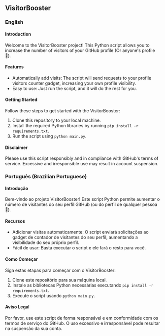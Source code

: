 ## VisitorBooster
### English
#### Introduction

Welcome to the VisitorBooster project! This Python script allows you to increase the number of visitors of your GitHub profile (Or anyone's profile 😬).

#### Features

- Automatically add visits: The script will send requests to your profile visitors counter gadget, increasing your own profile visibility.
- Easy to use: Just run the script, and it will do the rest for you.

#### Getting Started

Follow these steps to get started with the VisitorBooster:

1. Clone this repository to your local machine.
2. Install the required Python libraries by running `pip install -r requirements.txt`.
4. Run the script using `python main.py`.

#### Disclaimer
Please use this script responsibly and in compliance with GitHub's terms of service. Excessive and irresponsible use may result in account suspension.

### Português (Brazilian Portuguese)

#### Introdução

Bem-vindo ao projeto VisitorBooster! Este script Python permite aumentar o número de visitantes do seu perfil GitHub (ou do perfil de qualquer pessoa 😬).

#### Recursos

- Adicionar visitas automaticamente: O script enviará solicitações ao gadget de contador de visitantes do seu perfil, aumentando a visibilidade do seu próprio perfil.
- Fácil de usar: Basta executar o script e ele fará o resto para você.

#### Como Começar

Siga estas etapas para começar com o VisitorBooster:

1. Clone este repositório para sua máquina local.
2. Instale as bibliotecas Python necessárias executando `pip install -r requirements.txt`.
4. Execute o script usando `python main.py`.

#### Aviso Legal

Por favor, use este script de forma responsável e em conformidade com os termos de serviço do GitHub. O uso excessivo e irresponsável pode resultar na suspensão da sua conta.
